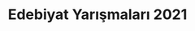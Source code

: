 ---
layout: category
headline: "Edebiyat Yarışmaları 2021"
title: "Edebiyat Yarışmaları 2021"
subline: "<ul class='nav flex-column'>
   <li class='nav-item'><a class='nav-link' href='/ekim-2021-yarismalar/'>Ekim 2021 Yarışmaları</a></li>
   <li class='nav-item'><a class='nav-link' href='/eylul-2021-yarismalar/'>Eylül 2021 Yarışmaları</a></li>
   <li class='nav-item'><a class='nav-link' href='/agustos-2021-yarismalar/'>Ağustos 2021 Yarışmaları</a></li>
   <li class='nav-item'><a class='nav-link' href='/temmuz-2021-yarismalar/'>Temmuz 2021 Yarışmaları</a></li>
   <li class='nav-item'><a class='nav-link' href='/haziran-2021-yarismalar/'>Haziran 2021 Yarışmaları</a></li>
   <li class='nav-item'><a class='nav-link' href='/mayis-2021-yarismalar/'>Mayıs 2021 Yarışmaları</a></li>
   <li class='nav-item'><a class='nav-link' href='/nisan-2021-yarismalar/'>Nisan 2021 Yarışmaları</a></li>
   <li class='nav-item'><a class='nav-link' href='/mart-2021-yarismalar/'>Mart 2021 Yarışmaları</a></li>
   <li class='nav-item'><a class='nav-link' href='/subat-2021-yarismalar/'>Şubat 2021 Yarışmaları</a></li>
   <li class='nav-item'><a class='nav-link' href='/ocak-2021-yarismalar/'>Ocak 2021 Yarışmaları</a></li>
</ul>"
permalink: "2021-edebiyat-yarismalari/"
description: "2021 yılında düzenlenmiş olan tüm edebiyat yarışmalarını bu sayfadan ay-ay görüntüleyebilirsiniz."
showEmpty: false
---